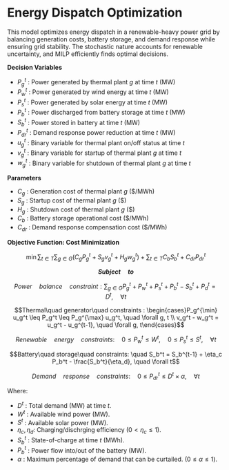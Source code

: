 # **Energy Dispatch Optimization**


This model optimizes energy dispatch in a renewable-heavy power grid by balancing generation costs, battery storage, and demand response while ensuring grid stability. The stochastic nature accounts for renewable uncertainty, and MILP efficiently finds optimal decisions.

**Decision Variables**
- $P_g^t$ : Power generated by thermal plant $g$ at time $t$ (MW)
- $P_w^t$ : Power generated by wind energy at time $t$ (MW)
- $P_s^t$ : Power generated by solar energy at time $t$ (MW)
- $P_b^t$ : Power discharged from battery storage at time $t$ (MW)
- $S_b^t$ : Power stored in battery at time $t$ (MW)
- $P_{dr}^t$ : Demand response power reduction at time $t$ (MW)
- $u_g^t$ : Binary variable for thermal plant on/off status at time $t$
- $v_g^t$ : Binary variable for startup of thermal plant $g$ at time $t$
- $w_g^t$ : Binary variable for shutdown of thermal plant $g$ at time $t$

**Parameters**
- $C_g$ : Generation cost of thermal plant $g$ ($/MWh)  
- $S_g$ : Startup cost of thermal plant $g$ ($)  
- $H_g$ : Shutdown cost of thermal plant $g$ ($)  
- $C_b$ : Battery storage operational cost ($/MWh)  
- $C_{dr}$ : Demand response compensation cost ($/MWh)

**Objective Function: Cost Minimization**

$$\min \sum_{t \in T} \sum_{g \in G} \left( C_g P_g^t + S_g v_g^t + H_g w_g^t \right) + \sum_{t \in T} C_b S_b^t + C_{dr} P_{dr}^t$$


**$$Subject \quad to$$**


$$Power\quad balance\quad constraint : \sum_{g \in G} P_g^t + P_w^t + P_s^t + P_b^t - S_b^t + P_d^t = D^t, \quad \forall t $$

$$Thermal\quad generator\quad constraints : \begin{cases}P_g^{\min} u_g^t \leq P_g^t \leq P_g^{\max} u_g^t, \quad \forall g, t \\
v_g^t - w_g^t = u_g^t - u_g^{t-1}, \quad \forall g, t\end{cases}$$

$$Renewable\quad energy\quad constraints : \quad 0 \leq P_w^t \leq W^t, \quad 0 \leq P_s^t \leq S^t, \quad \forall t$$

$$Battery\quad storage\quad constraints: \quad S_b^t = S_b^{t-1} + \eta_c P_b^t - \frac{S_b^t}{\eta_d}, \quad \forall t$$  

$$Demand\quad response\quad constraints: \quad 0 \leq P_{dr}^t \leq D^t \times \alpha, \quad \forall t$$  

Where:
- $D^t$ : Total demand (MW) at time $t$.  
- $W^t$ : Available wind power (MW).  
- $S^t$ : Available solar power (MW).  
- $\eta_c,\eta_d$: Charging/dischrging efficiency ($`0 < η_c ≤ 1`$).  
- $S_b^t$ : State-of-charge at time $t$ (MWh).  
- $P_b^t$ : Power flow into/out of the battery (MW).  
- $\alpha$ : Maximum percentage of demand that can be curtailed. ($0 ≤ α ≤ 1$).  
